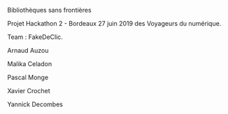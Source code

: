 Bibliothèques sans frontières 


Projet Hackathon 2 - Bordeaux 27 juin 2019 des Voyageurs du numérique.


Team : FakeDeClic.

 Arnaud Auzou
 
 Malika Celadon
 
 Pascal Monge
 
 Xavier Crochet
 
 Yannick Decombes
